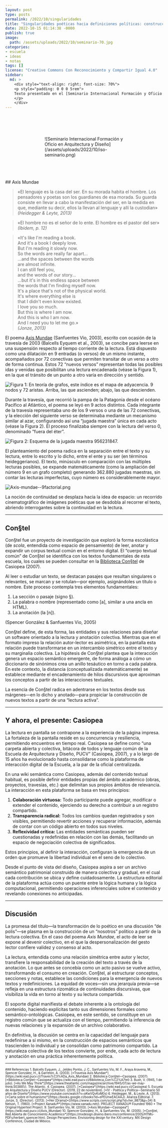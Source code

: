 ```yaml
---
layout: post
type: posts
permalink: /2022/10/singularidades
title: "Singularidades poéticas hacia definiciones políticas: construcciones de escuela a partir del texto"
date: 2022-10-15 01:14:38 -0000
publish: true
image:
  path: /assets/uploads/2022/10/seminario-70.jpg
categories:
- escuela
- ideas
- notas
tags: []
license: "Creative Commons Con Reconocimiento y Compartir Igual 4.0"
sidebar:
  md: >
    <div style="text-align: right; font-size: 70%">
    <p style="padding: 0 0 0 5rem">
    Texto presentado en el [Seminario Internacional Formación y Oficio en Arquitectura y Diseño](https://wiki.ead.pucv.cl/Seminario_Internacional_Formaci%C3%B3n_y_Oficio_en_Arquitectura_y_Dise%C3%B1o) en los 70 años de la Escuela de Arquitectura y Diseño, invitación para reflexionar en profundidad sobre la formación en nuestros oficios, sus proyectos formativos y su relación con el contexto nacional, regional y global actual.
    </p>
    </div>
---
```

<div style='padding: 5em 9em'>
![Seminario Internacional Formación y Oficio en Arquitectura y Diseño](/assets/uploads/2022/10/iso-seminario.png)
</div>
## Axis Mundae

> «El lenguaje es la casa del ser. En su morada habita el hombre. Los pensadores y poetas son los guardianes de esa morada. Su guarda consiste en llevar a cabo la manifestación del ser, en la medida en que, mediante su decir, ellos la llevan al lenguaje y allí la custodian»  
> *(Heidegger & Leyte, 2013)*

> «El hombre no es el señor de lo ente. El hombre es el pastor del ser»  
> *(Ibidem, p. 12)*

> «It's like I'm reading a book.  
> And it's a book I deeply love.  
> But I'm reading it slowly now.  
> So the words are really far apart...  
> ...and the spaces between the words  
> are almost infinite.  
> I can still feel you,  
> and the words of our story...  
> ...but it's in this endless space between  
> the words that I'm finding myself now.  
> It's a place that's not of the physical world.  
> It's where everything else is  
> that I didn't even know existed.  
> I love you so much.  
> But this is where I am now.  
> And this is who I am now.  
> And I need you to let me go.»  
> *(Jonze, 2013)*

El poema [Axis Mundae](https://wiki.ead.pucv.cl/Axis_Mundae) (Sanfuentes Vio, 2003), escrito con ocasión de la travesía de 2003 (Balcells Eyquem et al., 2003), se concibe para leerse en una suspensión respecto al tiempo corriente de la lectura. Está dispuesto como una dilatación en 9 entradas (o versos) de un mismo instante, acompañados por 72 conectivas que permiten transitar de un verso a otro de forma continua. Estos 72 “nuevos versos” representan todas las posibles idas y venidas que posibilitan una lectura encadenada (véase la Figura 1), en la que el tránsito de un punto a otro varía en dirección y sentido.

![Figura 1: En teoría de grafos, este índice es el mapa de adyacencia. 9 nodos y 72 aristas. Arriba, las que ascienden; abajo, las que descienden.](/assets/uploads/2022/10/Axis-mundae--tabla.png)

Durante la travesía, que recorrió la pampa de la Patagonia desde el océano Pacífico al Atlántico, el poema se leyó en 9 actos distintos. Cada integrante de la travesía representaba uno de los 9 versos o una de las 72 conectivas, y la elección del siguiente verso se determinaba mediante un mecanismo similar al azar, configurando así una “jugada maestra” única en cada acto (véase la Figura 2). El proceso finalizaba siempre con la lectura del verso 0, denominado “fuera del éter”.

![Figura 2: Esquema de la jugada maestra 956231847.](/assets/uploads/2022/10/Axis-mundae--jugada.png)

El planteamiento del poema radica en la separación entre el texto y su lectura, entre lo escrito y lo dicho, entre el ente y su ser (en términos heideggerianos). El texto, minúsculo en comparación con las múltiples lecturas posibles, se expande matemáticamente (como la ampliación del número 9 en un grafo completo) generando 362.880 jugadas maestras, sin contar las lecturas imperfectas, cuyo número es considerablemente mayor. 

![Axis-mundae--9factorial.png](/assets/uploads/2022/10/Axis-mundae--9factorial.png)

La noción de continuidad se desplaza hacia la idea de espacio: un recorrido cinematográfico de imágenes poéticas que se desdobla al recorrer el texto, abriendo interrogantes sobre la continuidad en la lectura.

---

## Con§tel

Con§tel fue un proyecto de investigación que exploró la forma escolástica (de *scola*, entendida como espacio de pensamiento) de leer, anotar y expandir un corpus textual común en el entorno digital. El “cuerpo textual común” de Con§tel se identifica con los textos fundamentales de esta escuela, los cuales se pueden consultar en la [Biblioteca Con§tel](https://wiki.ead.pucv.cl/Biblioteca_Con%C2%A7tel) de Casiopea (2007).

Al leer o estudiar un texto, se destacan pasajes que resultan singulares o relevantes, se marcan y se rotulan—por ejemplo, asignándoles un título o nombre. Este proceso contempla tres elementos fundamentales:
  
1. La sección o pasaje (signo §).  
2. La palabra o nombre (representado como [a], similar a una ancla en HTML).  
3. La anotación (la [n]).  

(Spencer González & Sanfuentes Vio, 2005)

Con§tel define, de esta forma, las entidades y sus relaciones para diseñar un software orientado a la lectura y anotación colectiva. Mientras que en el formato impreso la relación autor-lector es asimétrica, en la pantalla esta relación puede transformarse en un intercambio simétrico entre el texto y su marginalia colectiva. La hipótesis de Con§tel plantea que la interacción genera un espacio semántico emergente, de forma análoga a cómo un diccionario de sinónimos crea un anillo tesáutico en torno a cada palabra. En este contexto, la distancia (conceptualizada matemáticamente) se establece mediante el encadenamiento de hilos discursivos que aproximan los conceptos a partir de las interacciones textuales.

La esencia de Con§tel radica en adentrarse en los textos desde sus márgenes—en lo dicho y anotado—para propiciar la construcción de nuevos textos a partir de una “lectura activa”.

---

## Y ahora, el presente: Casiopea

La lectura en pantalla se contrapone a la experiencia de la página impresa. La fortaleza de la pantalla reside en su concurrencia y resiliencia, permitiendo encuentros en tiempo real. Casiopea se define como “una carpeta abierta y colectiva, bitácora de todos y lenguaje común de la Escuela de Arquitectura y Diseño, PUCV” (Casiopea, 2007), y a lo largo de 15 años ha evolucionado hasta consolidarse como la plataforma de interacción digital de la Escuela, a la par de la oficial centralizada.

En una wiki semántica como Casiopea, además del contenido textual habitual, es posible definir entidades propias del ámbito académico (obras, proyectos, travesías, etc.) que delimitan sus propios ámbitos de relevancia. La interacción en esta plataforma se basa en tres principios:

1. **Colaboración virtuosa:** Todo participante puede agregar, modificar o extender el contenido, ejerciendo su derecho a contribuir a un registro compartido.  
2. **Transparencia radical:** Todos los cambios quedan registrados y son visibles, permitiendo revertir acciones y recuperar información, además de contar con un código abierto en todos sus niveles.  
3. **Reflexividad crítica:** Las entidades semánticas pueden ser cuestionadas y redefinidas en relación con las demás, facilitando un espacio de negociación colectiva de significados.

Estos principios, al definir la interacción, configuran la emergencia de un orden que promueve la libertad individual en el seno de lo colectivo.

Desde el punto de vista del diseño, Casiopea aspira a ser un archivo semántico patrimonial construido de manera colectiva y gradual, en el cual cada contribución se ubica y define cuidadosamente. La estructura editorial de la plataforma actúa como un puente entre la lógica humana y la lógica computacional, permitiendo operaciones inferenciales sobre el contenido y revelando conexiones no anticipadas.

---

## Discusión

La promesa del título—la transformación de lo poético en una discusión “de polis”—se plasma en la construcción de un “nosotros” político a partir de la lectura colectiva. En el caso del poema *Axis Mundae*, el acto de leer se expone al devenir colectivo, en el que la despersonalización del gesto lector confiere validez y consenso al acto.

La lectura, entendida como una relación simétrica entre autor y lector, transfiere la responsabilidad de la creación del texto a través de la anotación. Lo que antes se concebía como un acto pasivo se vuelve activo, transformando el consumo en creación. Con§tel, al estructurar conceptos, secciones y notas, establece las condiciones para la emergencia de nuevos textos y redefiniciones. La equidad de voces—sin una jerarquía previa—se refleja en una estructura rizomática de continuidades discursivas, que visibiliza la vida en torno al texto y su lectura compartida.

El soporte digital manifiesta el debate inherente a la ontología del contenido, haciendo explícitas tanto sus dimensiones formales como semántico-ontológicas. Casiopea, en este sentido, se constituye en un registro común que se actualiza con el tiempo, permitiendo la inferencia de nuevas relaciones y la expansión de un archivo colaborativo.

En definitiva, la discusión se centra en la capacidad del lenguaje para redefinirse a sí mismo, en la construcción de espacios semánticos que trascienden lo individual y se consolidan como patrimonio compartido. La naturaleza colectiva de los textos convierte, por ende, cada acto de lectura y anotación en una práctica inherentemente política.

---
<div style="font-size:70%">
### Referencias
1. Balcells Eyquem, J., Jeldes Pontio, J. C., Sanfuentes Vio, M. F., Araya Aravena, M., Spencer González, H., & Garretón, A. (2003). [*Travesía Axis Mundae*](https://wiki.ead.pucv.cl/Traves%C3%ADa_Axis_Mundae)
2. Biblioteca Con§tel—Casiopea. (2007). [*Biblioteca Con§tel—Casiopea*](https://wiki.ead.pucv.cl/Biblioteca_Con%C2%A7tel)
3. Bush, V. (1945, 1 de julio). [*As We May Think*](https://www.theatlantic.com/magazine/archive/1945/07/as-we-may-think/303881/). The Atlantic.
4. Casiopea. (2007). [*Casiopea*](https://wiki.ead.pucv.cl/Casiopea)
5. Escuela de Arquitectura y Diseño PUCV (Director). (2019, 22 de noviembre). [*IV - Poética y Política—Seminario 50 años de Diseño*](https://www.youtube.com/watch?v=oKwVQvKxM0s)
6. Heidegger, M., & Leyte, A. (2013). [*Carta sobre el humanismo*](https://books.google.cl/books?id=ePEUnwEACAAJ). Alianza Editorial.
7. Jonze, S. (Director). (2013). [*Her [Drama]*](https://www.scripts.com/script.php?id=her_9873&p=34)
8. Nelson, T. (1960). [*Project Xanadu®*](https://www.xanadu.net/). PROJECT XANADU® Founded 1960 * The Original Hypertext Project.
9. Sanfuentes Vio, M. (2003). [*Axis Mundae—Casiopea*](https://wiki.ead.pucv.cl/Axis_Mundae)
10. Spencer González, H., & Sanfuentes Vio, M. (2005). [*Con§tel, Red Abierta de Conocimiento Académico*](https://mxdesign.diseno.ibero.mx/conference/2005/HTMs-PDFs/herbert_spencer.htm). Design Perspectives. Envisioning design for the XXI century. MX Design Conference, Ciudad de México.
</div>